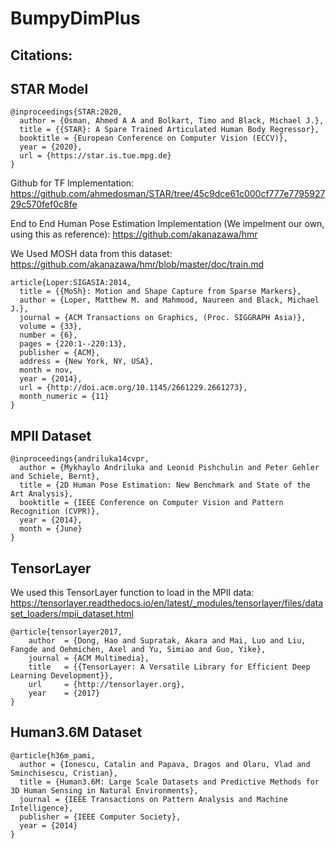 # BumpyDimPlus

## Citations:  

## STAR Model

```
@inproceedings{STAR:2020,  
  author = {Osman, Ahmed A A and Bolkart, Timo and Black, Michael J.},  
  title = {{STAR}: A Spare Trained Articulated Human Body Regressor},  
  booktitle = {European Conference on Computer Vision (ECCV)},  
  year = {2020},  
  url = {https://star.is.tue.mpg.de} 
}      
```

Github for TF Implementation: https://github.com/ahmedosman/STAR/tree/45c9dce61c000cf777e779592729c570fef0c8fe

End to End Human Pose Estimation Implementation (We impelment our own, using this as reference): https://github.com/akanazawa/hmr

We Used MOSH data from this dataset: https://github.com/akanazawa/hmr/blob/master/doc/train.md

```
article{Loper:SIGASIA:2014,    
  title = {{MoSh}: Motion and Shape Capture from Sparse Markers},    
  author = {Loper, Matthew M. and Mahmood, Naureen and Black, Michael J.},    
  journal = {ACM Transactions on Graphics, (Proc. SIGGRAPH Asia)},    
  volume = {33},    
  number = {6},    
  pages = {220:1--220:13},  
  publisher = {ACM},  
  address = {New York, NY, USA},  
  month = nov,  
  year = {2014},  
  url = {http://doi.acm.org/10.1145/2661229.2661273},  
  month_numeric = {11} 
}
```

## MPII Dataset  
```
@inproceedings{andriluka14cvpr,  
  author = {Mykhaylo Andriluka and Leonid Pishchulin and Peter Gehler and Schiele, Bernt},
  title = {2D Human Pose Estimation: New Benchmark and State of the Art Analysis},
  booktitle = {IEEE Conference on Computer Vision and Pattern Recognition (CVPR)},  
  year = {2014},  
  month = {June}  
} 
```
## TensorLayer
We used this TensorLayer function to load in the MPII data: https://tensorlayer.readthedocs.io/en/latest/_modules/tensorlayer/files/dataset_loaders/mpii_dataset.html
```
@article{tensorlayer2017,
    author  = {Dong, Hao and Supratak, Akara and Mai, Luo and Liu, Fangde and Oehmichen, Axel and Yu, Simiao and Guo, Yike},
    journal = {ACM Multimedia},
    title   = {{TensorLayer: A Versatile Library for Efficient Deep Learning Development}},
    url     = {http://tensorlayer.org},
    year    = {2017}
}
```

## Human3.6M Dataset
```
@article{h36m_pami,  
  author = {Ionescu, Catalin and Papava, Dragos and Olaru, Vlad and Sminchisescu, Cristian},  
  title = {Human3.6M: Large Scale Datasets and Predictive Methods for 3D Human Sensing in Natural Environments},  
  journal = {IEEE Transactions on Pattern Analysis and Machine Intelligence},  
  publisher = {IEEE Computer Society},  
  year = {2014}    
}
```

